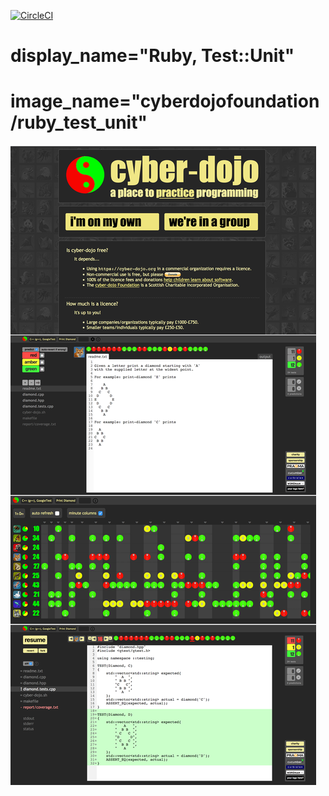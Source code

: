 
[![CircleCI](https://circleci.com/gh/cyber-dojo-languages/ruby-testunit.svg?style=svg)](https://circleci.com/gh/cyber-dojo-languages/ruby-testnit)

# display_name="Ruby, Test::Unit"
# image_name="cyberdojofoundation/ruby_test_unit"

![cyber-dojo.org home page](https://github.com/cyber-dojo/cyber-dojo/blob/master/shared/home_page_snapshot.png)

